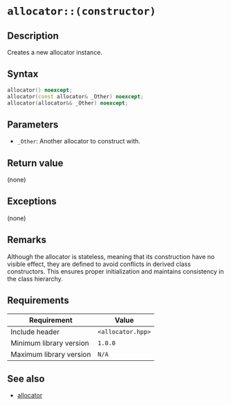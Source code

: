 # `allocator::(constructor)`

## Description

Creates a new allocator instance.

## Syntax

```cpp
allocator() noexcept;
allocator(const allocator& _Other) noexcept;
allocator(allocator&& _Other) noexcept;
```

## Parameters

* `_Other`: Another allocator to construct with.

## Return value

(none)

## Exceptions

(none)

## Remarks

Although the allocator is stateless, meaning that its construction have no visible effect, they are defined to avoid conflicts in derived class 
constructors. This ensures proper initialization and maintains consistency in the class hierarchy.

## Requirements

| Requirement             | Value             |
|-------------------------|-------------------|
| Include header          | `<allocator.hpp>` |
| Minimum library version | `1.0.0`           |
| Maximum library version | `N/A`             |

## See also

- [allocator](allocator.md)